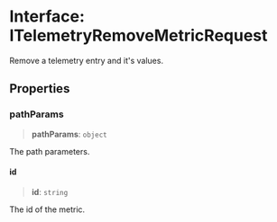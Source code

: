 # Interface: ITelemetryRemoveMetricRequest

Remove a telemetry entry and it's values.

## Properties

### pathParams

> **pathParams**: `object`

The path parameters.

#### id

> **id**: `string`

The id of the metric.
